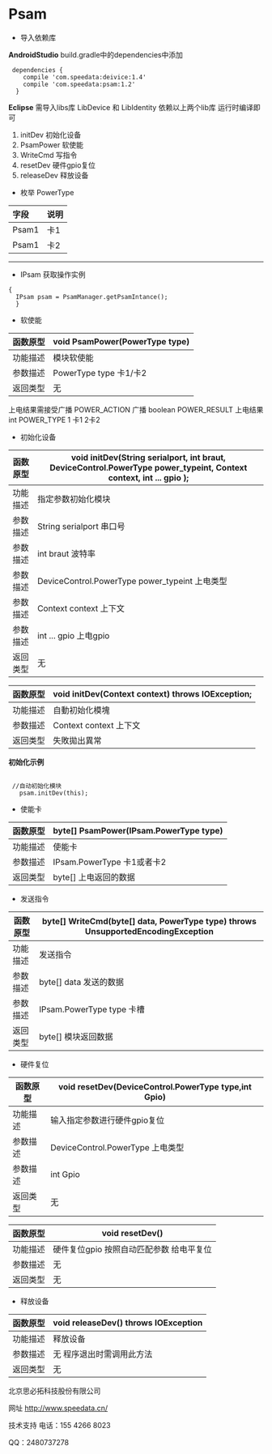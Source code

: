 # Psam
-  导入依赖库


**AndroidStudio** build.gradle中的dependencies中添加

```
 dependencies {
    compile 'com.speedata:deivice:1.4'
    compile 'com.speedata:psam:1.2'
  }
```
**Eclipse** 需导入libs库 LibDevice 和 LibIdentity
依赖以上两个lib库  运行时编译即可

1. initDev 初始化设备
1. PsamPower 软使能
1. WriteCmd 写指令
1. resetDev 硬件gpio复位
1. releaseDev 释放设备


-  枚举 PowerType

|字段|说明|
|:----    |:-------    |
|Psam1  |卡1    |
|Psam1 |卡2 |

------------

-  IPsam 获取操作实例
```
{
  IPsam psam = PsamManager.getPsamIntance();
  }
```


-  软使能

函数原型|void PsamPower(PowerType type)                                  |
-------    |-------
|功能描述  |模块软使能|
|参数描述  |PowerType type 卡1/卡2 |
|返回类型  |无|



上电结果需接受广播
 POWER_ACTION 广播
 boolean POWER_RESULT 上电结果
 int POWER_TYPE 1 卡1  2卡2


-  初始化设备


|函数原型|void initDev(String serialport, int braut, DeviceControl.PowerType power_typeint, Context context, int ...  gpio );	                                   |
-------    |-------
|功能描述  |指定参数初始化模块|
|参数描述  |String serialport 串口号 |
|参数描述  |int braut 波特率 |
|参数描述  |DeviceControl.PowerType power_typeint 上电类型 |
|参数描述  |Context context 上下文|
|参数描述  |int ...  gpio 上电gpio |
|返回类型  |无|



|函数原型|void initDev(Context context) throws IOException;	                                   |
-------    |-------
|功能描述  |自動初始化模塊|
|参数描述  |Context context 上下文|
|返回类型  |失敗拋出異常|

**初始化示例**

```

 //自动初始化模块
   psam.initDev(this);
```

-  使能卡

函数原型|byte[] PsamPower(IPsam.PowerType type)	                                   |
-------    |-------
|功能描述  |使能卡|
|参数描述  |IPsam.PowerType 卡1或者卡2|
|返回类型  |byte[] 上电返回的数据  |


-  发送指令

|函数原型|byte[] WriteCmd(byte[] data, PowerType type) throws UnsupportedEncodingException                                   |
-------    |-------
|功能描述  |发送指令|
|参数描述  |byte[] data 发送的数据|
|参数描述  |IPsam.PowerType type 卡槽|
|返回类型  |byte[] 模块返回数据  |

-  硬件复位

|函数原型|void resetDev(DeviceControl.PowerType type,int Gpio)	                                   |
-------    |-------
|功能描述  |输入指定参数进行硬件gpio复位|
|参数描述  |DeviceControl.PowerType 上电类型|
|参数描述  |int Gpio|
|返回类型  |无  |


|函数原型|void  resetDev()	                                   |
-------    |-------
|功能描述  |硬件复位gpio 按照自动匹配参数 给电平复位 |
|参数描述  |无|
|返回类型  |无  |



-  释放设备

函数原型|void releaseDev() throws IOException	                                   |
-------    |-------
|功能描述  |释放设备|
|参数描述  |无  程序退出时需调用此方法|
|返回类型  |无  |





北京思必拓科技股份有限公司

网址 http://www.speedata.cn/

技术支持 电话：155 4266 8023

QQ：2480737278